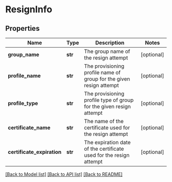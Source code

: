 # ResignInfo

## Properties
Name | Type | Description | Notes
------------ | ------------- | ------------- | -------------
**group_name** | **str** | The group name of the resign attempt | [optional] 
**profile_name** | **str** | The provisioning profile name of group for the given resign attempt | [optional] 
**profile_type** | **str** | The provisioning profile type of group for the given resign attempt | [optional] 
**certificate_name** | **str** | The name of the certificate used for the resign attempt | [optional] 
**certificate_expiration** | **str** | The expiration date of the certificate used for the resign attempt | [optional] 

[[Back to Model list]](../README.md#documentation-for-models) [[Back to API list]](../README.md#documentation-for-api-endpoints) [[Back to README]](../README.md)

